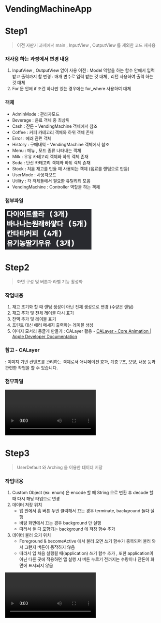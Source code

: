 # VendingMachineApp

# Step1
> 이전 자판기 과제에서 main , InputView , OutputView 를 제외한 코드 재사용

### 재사용 하는 과정에서 변경 내용
1. InputView , OutputView 없이 사용
    이전 : Model 역할을 하는 함수 안에서 입력 받고 출력까지 함
    변경 : 매개 변수로 입력 받는 것 대체 , 리턴 사용하여 출력 하는 것 대체
2. For 문 안에 if 조건 하나만 있는 경우에는 for_where 사용하여 대체

### 객체
- AdminMode : 관리자모드
- Beverage : 음료 객체 중 최상위
- Cash : 잔돈 - VendingMachine 객체에서 참조
- Coffee : 커피 카테고리 객체와 하위 객체 존재
- Error : 에러 관련 객체
- History : 구매내역 - VendingMachine 객체에서 참조
- Menu : 메뉴 , 모드 종류 나타내는 객체
- Milk : 우유 카테고리 객체와 하위 객체 존재
- Soda : 탄산 카테고리 객체와 하위 객체 존재
- Stock : 처음 재고를 만들 때 사용되는 객체 (음료를 랜덤으로 만듬)
- UserMode : 사용자모드
- Utility : 각 객체들에서 필요한 유틸리티 모음
- VendingMachine : Controller 역할을 하는 객체

### 첨부파일
![Step1](CaptureImage/Step1.png)

# Step2
> 화면 구성 및 버튼과 라벨 기능 활성화

### 작업내용
1. 재고 초기화 할 때 랜덤 생성이 아닌 전체 생성으로 변경 (수량은 랜덤)
2. 재고 추가 및 전체 레이블 다시 표기
3. 잔액 추가 및 레이블 표기
4. 프린트 대신 에러 메세지 출력하는 레이블 생성
5. 이미지 모서리 둥글게 만들기 : CALayer 활용 - [CALayer - Core Animation | Apple Developer Documentation](https://developer.apple.com/documentation/quartzcore/calayer)

### 참고 - CALayer
: 이미지 기반 컨텐츠를 관리하는 객체로서 애니메이션 효과, 계층구조, 모양, 내용 등과 관련한 작업을 할 수 있습니다.

### 첨부파일
![Step2 Demo](CaptureImage/Step2Demo.mov)

# Step3
> UserDefault 와 Arching 을 이용한 데이터 저장

### 작업내용
1. Custom Object (ex: enum) 은 encode 할 때 String 으로 변환 후 decode 할 때 다시 해당 타입으로 변경
2. 데이터 저장 위치
    - 앱 안에서 홈 버튼 두번 클릭해서 끄는 경우 terminate, background 둘다 실행
    - 바탕 화면에서 끄는 경우 background 만 실행
    - 따라서 둘 다 포함되는 background 에 저장 함수 추가
3. 데이터 불러 오기 위치
    - Foreground & becomeActive 에서 불러 오면 쓰기 함수가 중복되어 불러 와서 그런지 버튼이 동작하지 않음
    - 따라서 입 처음 실행될 때(application) 쓰기 함수 추가 , 또한 application이 아닌 다른 곳에 적용하면 앱 실행 시 버튼 누르기 전까지는 수량이나 잔돈이 화면에 표시되지 않음

![Step3 Demo](CaptureImage/Step3Demo.mov)
